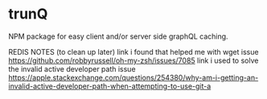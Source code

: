 # trunQ
NPM package for easy client and/or server side graphQL caching.



REDIS NOTES (to clean up later)
link i found that helped me with wget issue
https://github.com/robbyrussell/oh-my-zsh/issues/7085
link i used to solve the invalid active developer path issue
https://apple.stackexchange.com/questions/254380/why-am-i-getting-an-invalid-active-developer-path-when-attempting-to-use-git-a
